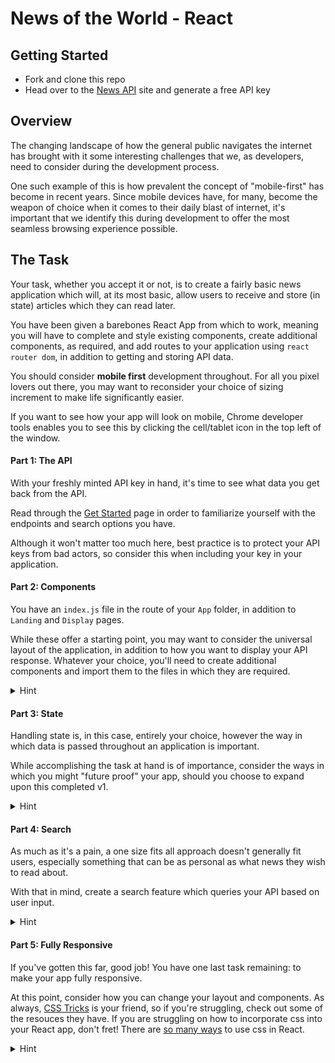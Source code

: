 # News of the World - React
## Getting Started
-    Fork and clone this repo
-    Head over to the [News API](https://newsapi.org/) site and generate a free API key

## Overview
The changing landscape of how the general public navigates the internet has brought with it some interesting challenges that we, as developers, need to consider during the development process.

One such example of this is how prevalent the concept of "mobile-first" has become in recent years. Since mobile devices have, for many, become the weapon of choice when it comes to their daily blast of internet, it's important that we identify this during development to offer the most seamless browsing experience possible.

## The Task
Your task, whether you accept it or not, is to create a fairly basic news application which will, at its most basic, allow users to receive and store (in state) articles which they can read later.

You have been given a barebones React App from which to work, meaning you will have to complete and style existing components, create additional components, as required, and add routes to your application using `react router dom`, in addition to getting and storing API data.

You should consider **mobile first** development throughout. For all you pixel lovers out there, you may want to reconsider your choice of sizing increment to make life significantly easier.

If you want to see how your app will look on mobile, Chrome developer tools enables you to see this by clicking the cell/tablet icon in the top left of the window.

#### Part 1: The API
With your freshly minted API key in hand, it's time to see what data you get back from the API. 

Read through the [Get Started](https://newsapi.org/docs/get-started) page in order to familiarize yourself with the endpoints and search options you have.

Although it won't matter too much here, best practice is to protect your API keys from bad actors, so consider this when including your key in your application.

#### Part 2: Components
You have an `index.js` file in the route of your `App` folder, in addition to `Landing` and `Display` pages. 

While these offer a starting point, you may want to consider the universal layout of the application, in addition to how you want to display your API response. Whatever your choice, you'll need to create additional components and import them to the files in which they are required.

<details>
<summary>Hint</summary>
<br>
Consider endpoints of the NewsAPI when making your decision. In addition to thinking about the data you'll receive back, what edge cases might you encounter and how might you combat these.
</details>

#### Part 3: State
Handling state is, in this case, entirely your choice, however the way in which data is passed throughout an application is important.

While accomplishing the task at hand is of importance, consider the ways in which you might "future proof" your app, should you choose to expand upon this completed v1.

<details>
<summary>Hint</summary>
<br>
What if we decided to add back end functionality to the application.
</details>

#### Part 4: Search
As much as it's a pain, a one size fits all approach doesn't generally fit users, especially something that can be as personal as what news they wish to read about.

With that in mind, create a search feature which queries your API based on user input.

<details>
<summary>Hint</summary>
<br>
There are multiple ways to go about this. If you're struggling to implement, think about limiting potential user input to guarantee they return specific endpoints.
</details>

#### Part 5: Fully Responsive
If you've gotten this far, good job! You have one last task remaining: to make your app fully responsive.

At this point, consider how you can change your layout and components. As always, [CSS Tricks](https://css-tricks.com/) is your friend, so if you're struggling, check out some of the resouces they have. If you are struggling on how to incorporate css into your React app, don't fret! There are [so many ways](https://codeburst.io/4-four-ways-to-style-react-components-ac6f323da822) to use css in React.

<details>
<summary>Hint</summary>
<br>
Aside from media queries, which should be your bread and butter in this task, think about the ways in which you might use the parent/child relationships between elements to your advantage.
</details>
